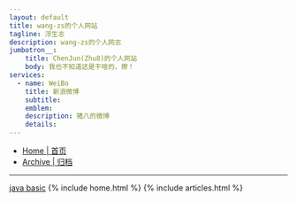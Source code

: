 ```yaml
---
layout: default
title: wang-zs的个人网站
tagline: 浮生志
description: wang-zs的个人网志
jumbotron__:
    title: ChenJun(Zhu8)的个人网站
    body: 我也不知道这是干啥的，擦！
services: 
  - name: WeiBo
    title: 新浪微博
    subtitle: 
    emblem: 
    description: 猪八的微博
    details: 
---
```

<!-- Nav tabs -->
<ul class="nav nav-pills nav-justifiedx">
    <li class="active"><a href="index.md">Home | 首页</a></li>
    <li class=""><a href="/wang-zs-space/archive.html">Archive | 归档</a></li>
</ul>

<hr>
<a href="/java/basic/index.html">java basic</a>
{% include home.html %}
{% include articles.html %}
